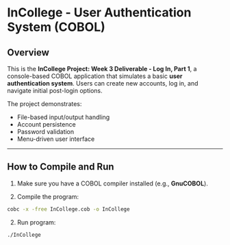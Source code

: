 # InCollege - User Authentication System (COBOL)

## Overview
This is the **InCollege Project: Week 3 Deliverable - Log In, Part 1**, a console-based COBOL application that simulates a basic **user authentication system**. Users can create new accounts, log in, and navigate initial post-login options.  

The project demonstrates:
- File-based input/output handling
- Account persistence
- Password validation
- Menu-driven user interface


---

## How to Compile and Run

1. Make sure you have a COBOL compiler installed (e.g., **GnuCOBOL**).  

2. Compile the program:

```bash
cobc -x -free InCollege.cob -o InCollege
```

2. Run program:

```bash
./InCollege   
```     
                                              
